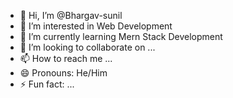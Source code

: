 - 👋 Hi, I’m @Bhargav-sunil
- 👀 I’m interested in Web Development
- 🌱 I’m currently learning Mern Stack Development
- 💞️ I’m looking to collaborate on ...
- 📫 How to reach me ...
- 😄 Pronouns: He/Him
- ⚡ Fun fact: ...

<!---
Bhargav-sunil/Bhargav-sunil is a ✨ special ✨ repository because its `README.md` (this file) appears on your GitHub profile.
You can click the Preview link to take a look at your changes.
--->
